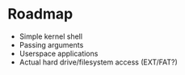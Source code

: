 # Roadmap
- Simple kernel shell
- Passing arguments
- Userspace applications
- Actual hard drive/filesystem access (EXT/FAT?)